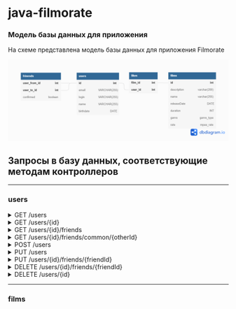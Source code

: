 # java-filmorate
### Модель базы данных для приложения  

На схеме представлена модель базы данных для приложения Filmorate

![Data base scheme](./FilmorateDataBaseModel.png)

## Запросы в базу данных, соответствующие методам контроллеров  
---
### users
<details>
  <summary>GET /users</summary>
  
  ```sql
      SELECT * FROM users;
  ```
</details>  
<details>
  <summary>GET /users/{id}</summary>
    
  ```sql
    SELECT id, email, login, name, birthdate  
    FROM users  
    WHERE id = {id};
  ```
</details>  
<details>
  <summary>GET /users/{id}/friends</summary>
  
```sql
SELECT u.id, u.email, u.login, u.name, u.birthdate  
FROM users AS u
WHERE u.id IN (  
  SELECT f.user_to_id   
  FROM friends AS f  
  WHERE f.user_from_id = {id} AND f.confirmed = 'true')
UNION  
SELECT u.id, u.email, u.login, u.name, u.birthdate  
FROM users AS u
WHERE u.id IN (  
  SELECT f.user_from_id  
  FROM friends AS f  
  WHERE f.user_to_id = {id} AND f.confirmed = 'true');  
```
</details>  
<details>
  <summary>GET /users/{id}/friends/common/{otherId}</summary>
  
```sql
SELECT u.id, u.email, u.login, u.name, u.birthdate  
FROM users AS u
WHERE u.id IN (  
  SELECT f.user_to_id   
  FROM friends AS f  
  WHERE f.user_from_id = {id} AND f.confirmed = 'true' AND f.user_to_id != {otherId})   
OR IN (  
  SELECT f.user_from_id  
  FROM friends AS f  
  WHERE f.user_to_id = {id} AND f.confirmed = 'true' AND f.user_from_id != {otherId})
INTERSECT
SELECT u.id, u.email, u.login, u.name, u.birthdate  
FROM users AS u
WHERE u.id IN (  
  SELECT f.user_to_id   
  FROM friends AS f  
  WHERE f.user_from_id = {otherId} AND f.confirmed = 'true' AND f.user_to_id != {id})   
OR IN (  
  SELECT f.user_from_id  
  FROM friends AS f  
  WHERE f.user_to_id = {otherId} AND f.confirmed = 'true' AND f.user_from_id != {id});
```
</details>
<details>
  <summary>POST /users</summary>
  
```sql
INSERT INTO users (email,login,name,birthdate)  
VALUES ('123@ya.ru','test_user','test user name',TO_DATE('01022019','MMDDYYYY'))
RETURNING id;
```
</details>
<details>
  <summary>PUT /users</summary>
  
```sql
UPDATE users  
SET email = '123@ya.ru', login = 'test_user', name = 'test user name', birthdate = TO_DATE('01022019','MMDDYYYY')  
WHERE id = 'id';
```
</details>
<details>
  <summary>PUT /users/{id}/friends/{friendId}</summary>
  
```sql
INSERT INTO friends (user_from_id,user_to_id)
VALUES ({id},{friendId});
```
</details>
<details>
  <summary>DELETE /users/{id}/friends/{friendId}</summary>
  
```sql
DELETE FROM friends    
WHERE (user_from_id = {id} AND user_to_id = {friendId}) OR (user_from_id = {friendId} AND user_to_id = {id});
```
</details>
<details>
  <summary>DELETE /users/{id}</summary>
  
```sql
DELETE FROM users  
WHERE id = {id}
```
</details>

***  
### films  
